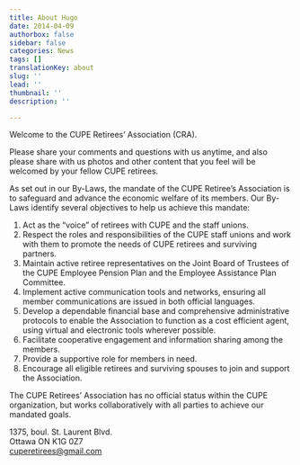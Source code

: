 ```yaml
---
title: About Hugo
date: 2014-04-09
authorbox: false
sidebar: false
categories: News
tags: []
translationKey: about
slug: ''
lead: ''
thumbnail: ''
description: ''

---
```

Welcome to the CUPE Retirees’ Association (CRA).

Please share your comments and questions with us anytime, and also please share with us photos and other content that you feel will be welcomed by your fellow CUPE retirees.

As set out in our By-Laws, the mandate of the CUPE Retiree’s Association is to safeguard and advance the economic welfare of its members. Our By-Laws identify several objectives to help us achieve this mandate:

1. Act as the “voice” of retirees with CUPE and the staff unions.
2. Respect the roles and responsibilities of the CUPE staff unions and work with them to promote the needs of CUPE retirees and surviving partners.
3. Maintain active retiree representatives on the Joint Board of Trustees of the CUPE Employee Pension Plan and the Employee Assistance Plan Committee.
4. Implement active communication tools and networks, ensuring all member communications are issued in both official languages.
5. Develop a dependable financial base and comprehensive administrative protocols to enable the Association to function as a cost efficient agent, using virtual and electronic tools wherever possible.
6. Facilitate cooperative engagement and information sharing among the members.
7. Provide a supportive role for members in need.
8. Encourage all eligible retirees and surviving spouses to join and support the Association.

The CUPE Retirees’ Association has no official status within the CUPE organization, but works collaboratively with all parties to achieve our mandated goals.

1375, boul. St. Laurent Blvd.  
Ottawa ON K1G 0Z7  
[cuperetirees@gmail.com](mailto:cuperetirees@gmail.com)
